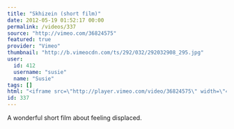 ```yaml
---
title: "Skhizein (short film)"
date: 2012-05-19 01:52:17 00:00
permalink: /videos/337
source: "http://vimeo.com/36824575"
featured: true
provider: "Vimeo"
thumbnail: "http://b.vimeocdn.com/ts/292/032/292032908_295.jpg"
user:
  id: 412
  username: "susie"
  name: "Susie"
tags: []
html: "<iframe src=\"http://player.vimeo.com/video/36824575\" width=\"480\" height=\"264\" frameborder=\"0\" webkitallowfullscreen mozallowfullscreen allowfullscreen></iframe>"
id: 337
---
```


A wonderful short film about feeling displaced.